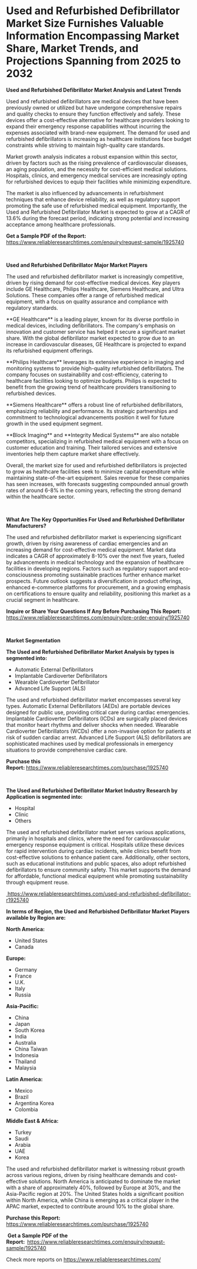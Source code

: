 <p><h1>Used and Refurbished Defibrillator Market Size Furnishes Valuable Information Encompassing Market Share, Market Trends, and Projections Spanning from 2025 to 2032</h1></p><p><strong>Used and Refurbished Defibrillator Market Analysis and Latest Trends</strong></p>
<p><p>Used and refurbished defibrillators are medical devices that have been previously owned or utilized but have undergone comprehensive repairs and quality checks to ensure they function effectively and safely. These devices offer a cost-effective alternative for healthcare providers looking to expand their emergency response capabilities without incurring the expenses associated with brand-new equipment. The demand for used and refurbished defibrillators is increasing as healthcare institutions face budget constraints while striving to maintain high-quality care standards.</p><p>Market growth analysis indicates a robust expansion within this sector, driven by factors such as the rising prevalence of cardiovascular diseases, an aging population, and the necessity for cost-efficient medical solutions. Hospitals, clinics, and emergency medical services are increasingly opting for refurbished devices to equip their facilities while minimizing expenditure.</p><p>The market is also influenced by advancements in refurbishment techniques that enhance device reliability, as well as regulatory support promoting the safe use of refurbished medical equipment. Importantly, the Used and Refurbished Defibrillator Market is expected to grow at a CAGR of 13.6% during the forecast period, indicating strong potential and increasing acceptance among healthcare professionals.</p></p>
<p><strong>Get a Sample PDF of the Report:&nbsp;</strong> <a href="https://www.reliableresearchtimes.com/enquiry/request-sample/1925740?utm_campaign=1933&utm_medium=2&utm_source=Github&utm_content=ia&utm_term=15012025&utm_id=used-and-refurbished-defibrillator">https://www.reliableresearchtimes.com/enquiry/request-sample/1925740</a></p>
<p>&nbsp;</p>
<p><strong>Used and Refurbished Defibrillator Major Market Players</strong></p>
<p><p>The used and refurbished defibrillator market is increasingly competitive, driven by rising demand for cost-effective medical devices. Key players include GE Healthcare, Philips Healthcare, Siemens Healthcare, and Ultra Solutions. These companies offer a range of refurbished medical equipment, with a focus on quality assurance and compliance with regulatory standards.</p><p>**GE Healthcare** is a leading player, known for its diverse portfolio in medical devices, including defibrillators. The company's emphasis on innovation and customer service has helped it secure a significant market share. With the global defibrillator market expected to grow due to an increase in cardiovascular diseases, GE Healthcare is projected to expand its refurbished equipment offerings.</p><p>**Philips Healthcare** leverages its extensive experience in imaging and monitoring systems to provide high-quality refurbished defibrillators. The company focuses on sustainability and cost-efficiency, catering to healthcare facilities looking to optimize budgets. Philips is expected to benefit from the growing trend of healthcare providers transitioning to refurbished devices.</p><p>**Siemens Healthcare** offers a robust line of refurbished defibrillators, emphasizing reliability and performance. Its strategic partnerships and commitment to technological advancements position it well for future growth in the used equipment segment.</p><p>**Block Imaging** and **Integrity Medical Systems** are also notable competitors, specializing in refurbished medical equipment with a focus on customer education and training. Their tailored services and extensive inventories help them capture market share effectively.</p><p>Overall, the market size for used and refurbished defibrillators is projected to grow as healthcare facilities seek to minimize capital expenditure while maintaining state-of-the-art equipment. Sales revenue for these companies has seen increases, with forecasts suggesting compounded annual growth rates of around 6-8% in the coming years, reflecting the strong demand within the healthcare sector.</p></p>
<p>&nbsp;</p>
<p><strong>What Are The Key Opportunities For Used and Refurbished Defibrillator Manufacturers?</strong></p>
<p><p>The used and refurbished defibrillator market is experiencing significant growth, driven by rising awareness of cardiac emergencies and an increasing demand for cost-effective medical equipment. Market data indicates a CAGR of approximately 8-10% over the next five years, fueled by advancements in medical technology and the expansion of healthcare facilities in developing regions. Factors such as regulatory support and eco-consciousness promoting sustainable practices further enhance market prospects. Future outlook suggests a diversification in product offerings, enhanced e-commerce platforms for procurement, and a growing emphasis on certifications to ensure quality and reliability, positioning this market as a crucial segment in healthcare.</p></p>
<p><strong>Inquire or Share Your Questions If Any Before Purchasing This Report:</strong> <a href="https://www.reliableresearchtimes.com/enquiry/pre-order-enquiry/1925740?utm_campaign=1933&utm_medium=2&utm_source=Github&utm_content=ia&utm_term=15012025&utm_id=used-and-refurbished-defibrillator">https://www.reliableresearchtimes.com/enquiry/pre-order-enquiry/1925740</a></p>
<p>&nbsp;</p>
<p><strong>Market Segmentation</strong></p>
<p><strong>The Used and Refurbished Defibrillator Market Analysis by types is segmented into:</strong></p>
<p><ul><li>Automatic External Defibrillators</li><li>Implantable Cardioverter Defibrillators</li><li>Wearable Cardioverter Defibrillator</li><li>Advanced Life Support (ALS)</li></ul></p>
<p><p>The used and refurbished defibrillator market encompasses several key types. Automatic External Defibrillators (AEDs) are portable devices designed for public use, providing critical care during cardiac emergencies. Implantable Cardioverter Defibrillators (ICDs) are surgically placed devices that monitor heart rhythms and deliver shocks when needed. Wearable Cardioverter Defibrillators (WCDs) offer a non-invasive option for patients at risk of sudden cardiac arrest. Advanced Life Support (ALS) defibrillators are sophisticated machines used by medical professionals in emergency situations to provide comprehensive cardiac care.</p></p>
<p><strong>Purchase this Report:&nbsp;</strong><a href="https://www.reliableresearchtimes.com/purchase/1925740?utm_campaign=1933&utm_medium=2&utm_source=Github&utm_content=ia&utm_term=15012025&utm_id=used-and-refurbished-defibrillator">https://www.reliableresearchtimes.com/purchase/1925740</a></p>
<p>&nbsp;</p>
<p><strong>The Used and Refurbished Defibrillator Market Industry Research by Application is segmented into:</strong></p>
<p><ul><li>Hospital</li><li>Clinic</li><li>Others</li></ul></p>
<p><p>The used and refurbished defibrillator market serves various applications, primarily in hospitals and clinics, where the need for cardiovascular emergency response equipment is critical. Hospitals utilize these devices for rapid intervention during cardiac incidents, while clinics benefit from cost-effective solutions to enhance patient care. Additionally, other sectors, such as educational institutions and public spaces, also adopt refurbished defibrillators to ensure community safety. This market supports the demand for affordable, functional medical equipment while promoting sustainability through equipment reuse.</p></p>
<p><a href="https://www.reliableresearchtimes.com/used-and-refurbished-defibrillator-r1925740?utm_campaign=1933&utm_medium=2&utm_source=Github&utm_content=ia&utm_term=15012025&utm_id=used-and-refurbished-defibrillator">&nbsp;https://www.reliableresearchtimes.com/used-and-refurbished-defibrillator-r1925740</a></p>
<p><strong>In terms of Region, the Used and Refurbished Defibrillator Market Players available by Region are:</strong></p>
<p>
    <p> <strong> North America: </strong>
        <ul>
            <li>United States</li>
            <li>Canada</li>
        </ul>
        </p> 
    <p> <strong> Europe: </strong>
        <ul>
            <li>Germany</li>
            <li>France</li>
            <li>U.K.</li>
            <li>Italy</li>
            <li>Russia</li>
        </ul>
        </p> 
    <p> <strong> Asia-Pacific: </strong>
        <ul>
            <li>China</li>
            <li>Japan</li>
            <li>South Korea</li>
            <li>India</li>
            <li>Australia</li>
            <li>China Taiwan</li>
            <li>Indonesia</li>
            <li>Thailand</li>
            <li>Malaysia</li>
        </ul>
        </p> 
    <p> <strong> Latin America: </strong>
        <ul>
            <li>Mexico</li>
            <li>Brazil</li>
            <li>Argentina Korea</li>
            <li>Colombia</li>
        </ul>
        </p> 
    <p> <strong> Middle East & Africa: </strong>
        <ul>
            <li>Turkey</li>
            <li>Saudi</li>
            <li>Arabia</li>
            <li>UAE</li>
            <li>Korea</li>
        </ul>
    </p>
    </p>
<p><p>The used and refurbished defibrillator market is witnessing robust growth across various regions, driven by rising healthcare demands and cost-effective solutions. North America is anticipated to dominate the market with a share of approximately 40%, followed by Europe at 30%, and the Asia-Pacific region at 20%. The United States holds a significant position within North America, while China is emerging as a critical player in the APAC market, expected to contribute around 10% to the global share.</p></p>
<p><strong>Purchase this Report: </strong><a href="https://www.reliableresearchtimes.com/purchase/1925740?utm_campaign=1933&utm_medium=2&utm_source=Github&utm_content=ia&utm_term=15012025&utm_id=used-and-refurbished-defibrillator">https://www.reliableresearchtimes.com/purchase/1925740</a></p>
<p>&nbsp;<strong>Get a Sample PDF of the Report:&nbsp;&nbsp;</strong><a href="https://www.reliableresearchtimes.com/enquiry/request-sample/1925740?utm_campaign=1933&utm_medium=2&utm_source=Github&utm_content=ia&utm_term=15012025&utm_id=used-and-refurbished-defibrillator">https://www.reliableresearchtimes.com/enquiry/request-sample/1925740</a></p>
<p><strong></strong></p>
<p>Check more reports on <a href="https://www.reliableresearchtimes.com/?utm_campaign=1933&utm_medium=2&utm_source=Github&utm_content=ia&utm_term=15012025&utm_id=used-and-refurbished-defibrillator">https://www.reliableresearchtimes.com/</a></p>